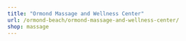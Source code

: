 ```yaml
---
title: "Ormond Massage and Wellness Center"
url: /ormond-beach/ormond-massage-and-wellness-center/
shop: massage
---
```

